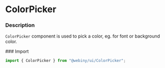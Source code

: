 # ColorPicker

### Description
`ColorPicker` component is used to pick a color, eg. for font or background color.

### Import
```js
import { ColorPicker } from "@webiny/ui/ColorPicker";
```